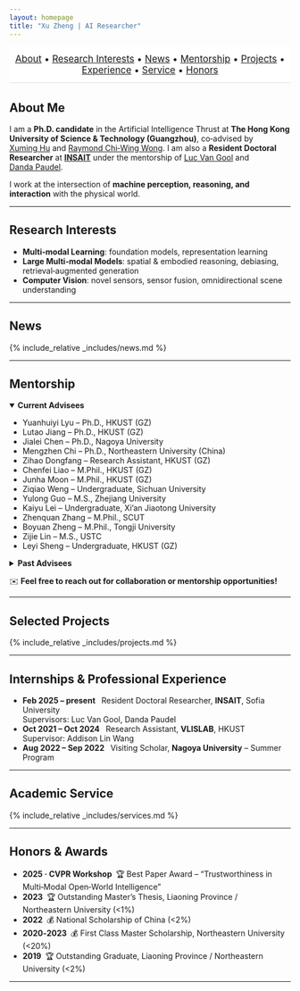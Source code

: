 ```yaml
---
layout: homepage
title: "Xu Zheng | AI Researcher"
---
```


<!-- ===================== NAVIGATION BAR (Sticky) ===================== -->
<nav align="center" style="position:sticky;top:0;background:rgba(255,255,255,0.9);padding:0.75rem 0;margin-bottom:2rem;font-size:1.05rem;border-bottom:1px solid #e0e0e0;z-index:1000;">
  <a href="#about">About</a> •
  <a href="#research">Research&nbsp;Interests</a> •
  <a href="#news">News</a> •
  <a href="#mentorship">Mentorship</a> •
  <a href="#projects">Projects</a> •
  <a href="#experience">Experience</a> •
  <a href="#services">Service</a> •
  <a href="#honors">Honors</a>
</nav>

## <a id="about"></a>About Me
I am a **Ph.D. candidate** in the Artificial Intelligence Thrust at **The Hong Kong University of Science & Technology (Guangzhou)**, co‑advised by [Xuming Hu](https://xuminghu.github.io/) and [Raymond Chi‑Wing Wong](https://www.cse.ust.hk/~raywong/). I am also a **Resident Doctoral Researcher** at [**INSAIT**](https://insait.ai/) under the mentorship of [Luc Van Gool](https://insait.ai/prof-luc-van-gool/) and [Danda Paudel](https://insait.ai/dr-danda-paudel/).

I work at the intersection of **machine perception, reasoning, and interaction** with the physical world.

---

## <a id="research"></a>Research Interests
- **Multi‑modal Learning**: foundation models, representation learning
- **Large Multi‑modal Models**: spatial & embodied reasoning, debiasing, retrieval‑augmented generation
- **Computer Vision**: novel sensors, sensor fusion, omnidirectional scene understanding

---

## <a id="news"></a>News
{% include_relative _includes/news.md %}

---

## <a id="mentorship"></a>Mentorship
<details open>
<summary><strong>Current Advisees</strong></summary>

- Yuanhuiyi Lyu – Ph.D., HKUST (GZ)
- Lutao Jiang – Ph.D., HKUST (GZ)
- Jialei Chen – Ph.D., Nagoya University
- Mengzhen Chi – Ph.D., Northeastern University (China)
- Zihao Dongfang – Research Assistant, HKUST (GZ)
- Chenfei Liao – M.Phil., HKUST (GZ)
- Junha Moon – M.Phil., HKUST (GZ)
- Ziqiao Weng – Undergraduate, Sichuan University
- Yulong Guo – M.S., Zhejiang University
- Kaiyu Lei – Undergraduate, Xi’an Jiaotong University
- Zhenquan Zhang – M.Phil., SCUT
- Boyuan Zheng – M.Phil., Tongji University
- Zijie Lin – M.S., USTC
- Leyi Sheng – Undergraduate, HKUST (GZ)
</details>

<details>
<summary><strong>Past Advisees</strong></summary>

- Ding Zhong – M.S., University of Michigan
- Zhengxuan Jiang – M.Phil., Zhejiang University
- Yunhao Luo – Student Researcher, Georgia Tech
- Tianbo Pan – Incoming Ph.D., National University of Singapore
</details>

✉️ **Feel free to reach out for collaboration or mentorship opportunities!**

---

## <a id="projects"></a>Selected Projects
{% include_relative _includes/projects.md %}

---

## <a id="experience"></a>Internships & Professional Experience
- **Feb 2025 – present**  Resident Doctoral Researcher, **INSAIT**, Sofia University  
  Supervisors: Luc Van Gool, Danda Paudel
- **Oct 2021 – Oct 2024**  Research Assistant, **VLISLAB**, HKUST  
  Supervisor: Addison Lin Wang
- **Aug 2022 – Sep 2022**  Visiting Scholar, **Nagoya University** – Summer Program

---

## <a id="services"></a>Academic Service
{% include_relative _includes/services.md %}

---

## <a id="honors"></a>Honors & Awards
- **2025 · CVPR Workshop** 🏆 Best Paper Award – “Trustworthiness in Multi‑Modal Open‑World Intelligence”
- **2023** 🏆 Outstanding Master’s Thesis, Liaoning Province / Northeastern University (<1%)
- **2022** 💰 National Scholarship of China (<2%)
- **2020‑2023** 💰 First Class Master Scholarship, Northeastern University (<20%)
- **2019** 🏆 Outstanding Graduate, Liaoning Province / Northeastern University (<2%)

---

<script type='text/javascript' id='clustrmaps' src='//cdn.clustrmaps.com/map_v2.js?cl=080808&w=a&t=tt&d=zrl7WjzBxF_qKC05N5OneNhjFigQ9jPab4GJHSWvjkI&co=ffffff&cmo=3acc3a&cmn=ff5353&ct=808080'></script>
